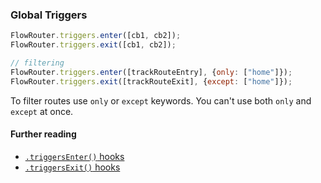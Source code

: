 ### Global Triggers

```js
FlowRouter.triggers.enter([cb1, cb2]);
FlowRouter.triggers.exit([cb1, cb2]);

// filtering
FlowRouter.triggers.enter([trackRouteEntry], {only: ["home"]});
FlowRouter.triggers.exit([trackRouteExit], {except: ["home"]});
```

To filter routes use `only` or `except` keywords.
You can't use both `only` and `except` at once.

#### Further reading

- [`.triggersEnter()` hooks](https://github.com/veliovgroup/flow-router/blob/master/docs/hooks/triggersEnter.md)
- [`.triggersExit()` hooks](https://github.com/veliovgroup/flow-router/blob/master/docs/hooks/triggersExit.md)
